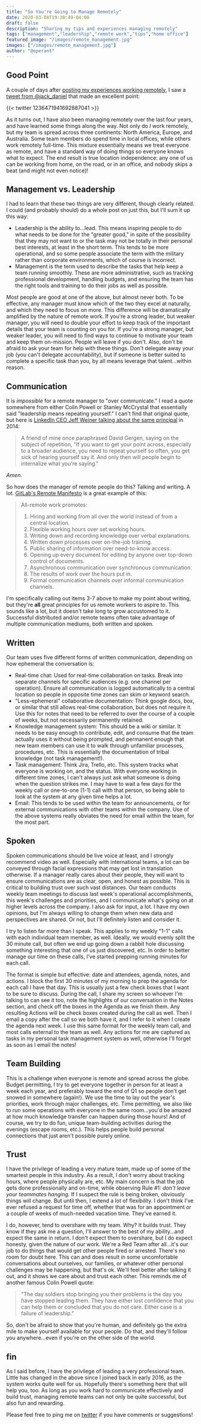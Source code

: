 ```yaml
---
title: "So You're Going to Manage Remotely"
date: 2020-03-08T19:30:49-04:00
draft: false
description: "Sharing my tips and experiences managing remotely"
tags: ["management","leadership","remote work","tips","home office"]
featured_image: "/images/remote_management.jpg"
images: ["/images/remote_management.jpg"]
author: "@operant"
---
```

## Good Point

A couple of days after [posting my experiences working remotely](../so-youre-going-to-work-remotely), I saw a [tweet from @jack_daniel](https://twitter.com/jack_daniel/status/1236471941692887041) that made an excellent point:

{{< twitter 1236471941692887041 >}}

As it turns out, I have also been managing remotely over the last four years, and have learned some things along the way. Not only do _I_ work remotely, but my team is spread across three continents: North America, Europe, and Australia. Some team members do spend time in local offices, while others work remotely full-time. This mixture essentially means we treat everyone as remote, and have a standard way of doing things so everyone knows what to expect. The end result is true location independence: any one of us can be working from home, on the road, or in an office, and nobody skips a beat (and might not even notice)!

## Management vs. Leadership

I had to learn that these two things are very different, though clearly related. I could (and probably should) do a whole post on just this, but I'll sum it up this way:

* Leadership is the ability to…lead. This means inspiring people to do what needs to be done for the "greater good," in spite of the possibility that they may not want to or the task may not be totally in their personal best interests, at least in the short term. This tends to be more operational, and so some people associate the term with the military rather than corporate environments, which of course is incorrect.
* Management is the term used to describe the tasks that help keep a team running smoothly.  These are more administrative, such as tracking professional development, handling budgets, and ensuring the team has the right tools and training to do their jobs as well as possible.

Most people are good at one of the above, but almost never both. To be effective, any manager must know which of the two they excel at naturally, and which they need to focus on more. This difference will be dramatically amplified by the nature of remote work. If you're a strong leader, but weaker manager, you will need to double your effort to keep track of the important details that your team is counting on you for. If you're a strong manager, but weaker leader, you will need to find ways to continue to motivate your team and keep them on-mission. People will leave if you don't. Also, don't be afraid to ask your team for help with these things. Don't delegate away your job (you can't delegate accountability), but if someone is better suited to complete a specific task than you, by all means leverage that talent…within reason.

## Communication

It is _*impossible*_ for a remote manager to "over communicate." I read a quote somewhere from either Colin Powell or Stanley McCrystal that essentially said "leadership means repeating yourself." I can't find that original quote, but here is [LinkedIn CEO Jeff Weiner talking about the same principal](https://www.businessinsider.com/linkedin-ceo-jeff-weiner-on-leadership-2014-9?op=1) in 2014:

> A friend of mine once paraphrased David Gergen, saying on the subject of repetition, "If you want to get your point across, especially to a broader audience, you need to repeat yourself so often, you get sick of hearing yourself say it. And only then will people begin to internalize what you're saying."

_Amen._

So how does the manager of remote people do this? Talking and writing. A lot. [GitLab's Remote Manifesto](https://about.gitlab.com/company/culture/all-remote/guide/) is a great example of this:

> All-remote work promotes:
>
> 1. Hiring and working from all over the world instead of from a central location.
> 2. Flexible working hours over set working hours.
> 3. Writing down and recording knowledge over verbal explanations.
> 4. Written down processes over on-the-job training.
> 5. Public sharing of information over need-to-know access.
> 6. Opening up every document for editing by anyone over top-down control of documents.
> 7. Asynchronous communication over synchronous communication.
> 8. The results of work over the hours put in.
> 9. Formal communication channels over informal communication channels.

I'm specifically calling out items 3-7 above to make my point about writing, but they're **all** great principles for us remote workers to aspire to. This sounds like a lot, but it doesn't take long to grow accustomed to it. Successful distributed and/or remote teams often take advantage of multiple communication mediums, both written and spoken.

## Written

Our team uses five different forms of written communication, depending on how ephemeral the conversation is:

* Real-time chat: Used for real-time collaboration on tasks. Break into separate channels for specific audiences (e.g. one channel per operation). Ensure all communication is logged automatically to a central location so people in opposite time zones can skim or keyword search.
* "Less-ephemeral" collaborative documentation: Think google docs, box, or similar that still allows real-time collaboration, but does not require it. Use this for notes that need to be referred to over the course of a couple of weeks, but not necessarily permanently retained.
* Knowledge management system: This should be a wiki or similar. It needs to be easy enough to contribute, edit, and consume that the team actually uses it without being prompted, and permanent enough that new team members can use it to walk through unfamiliar processes, procedures, etc. This is essentially the documentation of tribal knowledge (not task management!).
* Task management: Think Jira, Trello, etc. This system tracks what everyone is working on, and the status. With everyone working in different time zones, I can't always just ask what someone is doing when the question strikes me. I may have to wait a few days for the weekly call or one-to-one (1-1) call with that person, so being able to look at the system at any given time helps a lot.
* Email: This tends to be used within the team for announcements, or for external communications with other teams within the company.  Use of the above systems really obviates the need for email within the team, for the most part.

## Spoken

Spoken communications should be live voice at least, and I strongly recommend video as well. Especially with international teams, a lot can be conveyed through facial expressions that may get lost in translation otherwise. If a manager really cares about their people, they will want to ensure communications are as clear, open, and honest as possible. This is critical to building trust over such vast distances. Our team conducts weekly team meetings to discuss last week's operational accomplishments, this week's challenges and priorities, and I communicate what's going on at higher levels across the company. I also ask for input, a lot. I have my own opinions, but I'm always willing to change them when new data and perspectives are shared. Or not, but I'll definitely listen and consider it.

I try to listen far more than I speak. This applies to my weekly "1-1" calls with each individual team member, as well. Ideally, we would evenly split the 30 minute call, but often we end up going down a rabbit hole discussing something interesting that one of us just discovered, etc. In order to better manage our time on these calls, I've started prepping running minutes for each call.

The format is simple but effective: date and attendees, agenda, notes, and actions. I block the first 30 minutes of my morning to prep the agenda for each call I have that day. This is usually just a few check boxes that I want to be sure to discuss. During the call, I share my screen so whoever I'm talking to can see it too, note the highlights of our conversation in the Notes section, and check off the boxes in the Agenda as we finish them. Any resulting Actions will be check boxes created during the call as well. Then I email a copy after the call so we both have it, and I refer to it when I create the agenda next week. I use this same format for the weekly team call, and most calls external to the team as well. Any actions for me are captured as tasks in my personal task management system as well, otherwise I'll forget as soon as I email the notes!

## Team Building

This is a challenge when everyone is remote and spread across the globe. Budget permitting, I try to get everyone together in person for at least a week each year, and preferably toward the end of Q1 so people don't get snowed in somewhere (again!). We use the time to lay out the year's priorities, work through major challenges, etc. Time permitting, we also like to run some operations with everyone in the same room…you'd be amazed at how much knowledge transfer can happen during those hours! And of course, we try to do fun, unique team-building activities during the evenings (escape rooms, etc.). This helps people build personal connections that just aren't possible purely online.

## Trust

I have the privilege of leading a very mature team, made up of some of the smartest people in this industry. As a result, I don't worry about tracking hours, where people physically are, etc. My main concern is that the job gets done professionally and on-time, while observing Rule #1: _don't leave your teammates hanging._ If I suspect the rule is being broken, obviously things will change. But until then, I extend a lot of flexibility. I don't think I've ever refused a request for time off, whether that was for an appointment or a couple of weeks of much-needed vacation time. They've earned it.

I do, however, tend to overshare with my team. Why? It builds trust. They know if they ask me a question, I'll answer to the best of my ability…and expect the same in return. I don't expect them to overshare, but I do expect honesty, given the nature of our work. We're a Red Team after all…it's our job to do things that would get other people fired or arrested. There's no room for doubt here. This can and does result in some uncomfortable conversations about ourselves, our families, or whatever other personal challenges may be happening, but that's ok. We'll feel better after talking it out, and it shows we care about and trust each other. This reminds me of another famous Colin Powell quote:

> "The day soldiers stop bringing you their problems is the day you have stopped leading them. They have either lost confidence that you can help them or concluded that you do not care. Either case is a failure of leadership."

So, don't be afraid to show that you're human, and definitely go the extra mile to make yourself available for your people. Do that, and they'll follow you anywhere…even if you're on the other side of the world.

## fin

As I said before, I have the privilege of leading a very professional team. Little has changed in the above since I joined back in early 2016, as the system works quite well for us. Hopefully there's something here that will help you, too. As long as you work hard to communicate effectively and build trust, managing remote teams can not only be quite successful, but also fun and rewarding.

Please feel free to ping me on [twitter](https://twitter.com/operant) if you have comments or suggestions!
